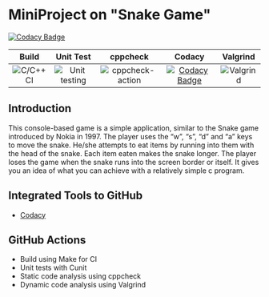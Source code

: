 # MiniProject on "Snake Game"

[![Codacy Badge](https://app.codacy.com/project/badge/Grade/b9bf07b5122746c4972bfd4c6f0d4613)](https://www.codacy.com/gh/stepin104973/Mini-Project-Snake-Game/dashboard?utm_source=github.com&amp;utm_medium=referral&amp;utm_content=stepin104973/Mini-Project-Snake-Game&amp;utm_campaign=Badge_Grade)


|Build|Unit Test|cppcheck|Codacy|Valgrind|
|:--:|:--:|:--:|:--:|:--:|
|![C/C++ CI](https://github.com/stepin104973/MiniProject_Snake_Game/workflows/C/C++%20CI/badge.svg)|![Unit testing](https://github.com/stepin104973/MiniProject_Snake_Game/workflows/Unit%20testing/badge.svg)|![cppcheck-action](https://github.com/stepin104973/MiniProject_Snake_Game/workflows/cppcheck-action/badge.svg)|[![Codacy Badge](https://app.codacy.com/project/badge/Grade/b9bf07b5122746c4972bfd4c6f0d4613)](https://www.codacy.com/gh/stepin104973/Mini-Project-Snake-Game/dashboard?utm_source=github.com&amp;utm_medium=referral&amp;utm_content=stepin104973/Mini-Project-Snake-Game&amp;utm_campaign=Badge_Grade)|![Valgrind](https://github.com/stepin104973/Mini-Project-Snake-Game/workflows/Valgrind/badge.svg)|

## Introduction
This console-based  game is a simple application, similar to the Snake game introduced by Nokia in 1997. The player uses the “w”, “s”, “d” and “a” keys to move the snake. He/she attempts to eat items by running into them with the head of the snake. Each item eaten makes the snake longer. The player loses the game when the snake runs into the screen border or itself. It gives you an idea of what you can achieve with a relatively simple c program. 


## Integrated Tools to GitHub
*  [Codacy](https://www.codacy.com/)


## GitHub Actions
* Build using Make for CI
* Unit tests with Cunit
* Static code analysis using cppcheck
* Dynamic code analysis using Valgrind
